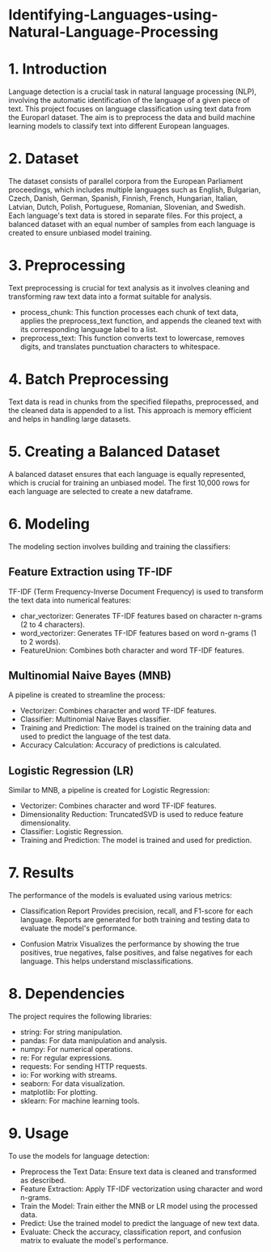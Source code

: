 # Identifying-Languages-using-Natural-Language-Processing

# 1. Introduction
Language detection is a crucial task in natural language processing (NLP), involving the automatic identification of the language of a given piece of text. This project focuses on language classification using text data from the Europarl dataset. The aim is to preprocess the data and build machine learning models to classify text into different European languages.

# 2. Dataset
The dataset consists of parallel corpora from the European Parliament proceedings, which includes multiple languages such as English, Bulgarian, Czech, Danish, German, Spanish, Finnish, French, Hungarian, Italian, Latvian, Dutch, Polish, Portuguese, Romanian, Slovenian, and Swedish. Each language's text data is stored in separate files. For this project, a balanced dataset with an equal number of samples from each language is created to ensure unbiased model training.

# 3. Preprocessing
Text preprocessing is crucial for text analysis as it involves cleaning and transforming raw text data into a format suitable for analysis.

* process_chunk: This function processes each chunk of text data, applies the preprocess_text function, and appends the cleaned text with its corresponding language label to a list.
* preprocess_text: This function converts text to lowercase, removes digits, and translates punctuation characters to whitespace.

# 4. Batch Preprocessing
Text data is read in chunks from the specified filepaths, preprocessed, and the cleaned data is appended to a list. This approach is memory efficient and helps in handling large datasets.

# 5. Creating a Balanced Dataset
A balanced dataset ensures that each language is equally represented, which is crucial for training an unbiased model. The first 10,000 rows for each language are selected to create a new dataframe.

# 6. Modeling
The modeling section involves building and training the classifiers:

## Feature Extraction using TF-IDF
TF-IDF (Term Frequency-Inverse Document Frequency) is used to transform the text data into numerical features:

* char_vectorizer: Generates TF-IDF features based on character n-grams (2 to 4 characters).
* word_vectorizer: Generates TF-IDF features based on word n-grams (1 to 2 words).
* FeatureUnion: Combines both character and word TF-IDF features.

## Multinomial Naive Bayes (MNB)
A pipeline is created to streamline the process:

* Vectorizer: Combines character and word TF-IDF features.
* Classifier: Multinomial Naive Bayes classifier.
* Training and Prediction: The model is trained on the training data and used to predict the language of the test data.
* Accuracy Calculation: Accuracy of predictions is calculated.

## Logistic Regression (LR)
Similar to MNB, a pipeline is created for Logistic Regression:

* Vectorizer: Combines character and word TF-IDF features.
* Dimensionality Reduction: TruncatedSVD is used to reduce feature dimensionality.
* Classifier: Logistic Regression.
* Training and Prediction: The model is trained and used for prediction.

# 7. Results

The performance of the models is evaluated using various metrics:

* Classification Report
Provides precision, recall, and F1-score for each language. Reports are generated for both training and testing data to evaluate the model's performance.

* Confusion Matrix
Visualizes the performance by showing the true positives, true negatives, false positives, and false negatives for each language. This helps understand misclassifications.

# 8. Dependencies

The project requires the following libraries:

* string: For string manipulation.
* pandas: For data manipulation and analysis.
* numpy: For numerical operations.
* re: For regular expressions.
* requests: For sending HTTP requests.
* io: For working with streams.
* seaborn: For data visualization.
* matplotlib: For plotting.
* sklearn: For machine learning tools.

# 9. Usage

To use the models for language detection:

* Preprocess the Text Data: Ensure text data is cleaned and transformed as described.
* Feature Extraction: Apply TF-IDF vectorization using character and word n-grams.
* Train the Model: Train either the MNB or LR model using the processed data.
* Predict: Use the trained model to predict the language of new text data.
* Evaluate: Check the accuracy, classification report, and confusion matrix to evaluate the model's performance.
